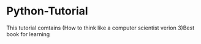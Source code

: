 Python-Tutorial
===============

This tutorial comtains (How to think like a computer scientist verion 3)Best book for learning